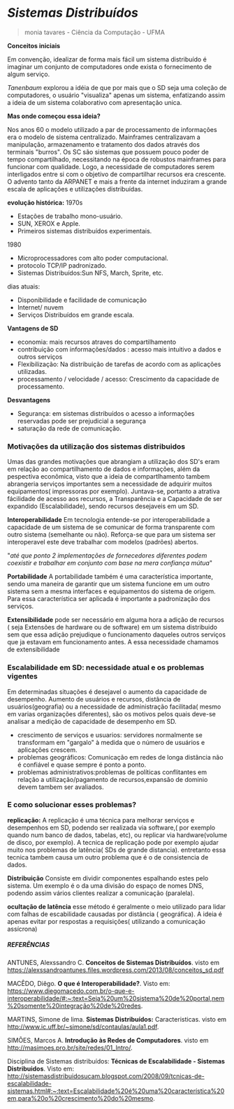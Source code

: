 # *Sistemas Distribuídos*
> monia tavares - Ciência da Computação - UFMA

**Conceitos iniciais**

Em convenção, idealizar de forma mais fácil um sistema distribuído é imaginar um conjunto de computadores onde exista o fornecimento de algum serviço.

*Tanenbaum* explorou a idéia de que por mais que o SD seja uma coleção de computadores, o usuário "visualiza" apenas um sistema, enfatizando assim a ideia de um sistema colaborativo com apresentação unica.

**Mas onde começou essa ideia?**

Nos anos 60 o modelo utilizado a par de processamento de informações era o modelo de sistema centralizado. Mainframes centralizavam a manipulação, armazenamento e tratamento dos dados através dos terminais "burros".
Os SC são sistemas que possuem pouco poder de tempo compartilhado, necessitando na época de  robustos mainframes para funcionar com qualidade. 
Logo, a necessidade de computadores serem interligados entre si com o objetivo de compartilhar recursos era crescente.
O advento tanto da ARPANET e mais a frente da internet induziram a grande escala de aplicações e utilizações distribuídas.

**evolução histórica:**
1970s
- Estações de trabalho mono-usuário.
- SUN, XEROX e Apple.
- Primeiros sistemas distribuídos experimentais.

1980
- Microprocessadores com alto poder computacional.
- protocolo TCP/IP padronizado.
- Sistemas Distribuídos:Sun NFS, March, Sprite, etc.

dias atuais:
- Disponibilidade e facilidade de comunicação
- Internet/ nuvem
- Serviços Distribuídos em grande escala.

**Vantagens de SD**
- economia: mais recursos atraves do compartilhamento
- contribuição com informações/dados : acesso mais intuitivo a dados e outros serviços
- Flexibilização: Na distribuição de tarefas de acordo com as aplicações utilizadas.
- processamento / velocidade / acesso: Crescimento da capacidade de processamento.

**Desvantagens**
- Segurança: em sistemas distribuídos o acesso a informações reservadas pode ser prejudicial a segurança
- saturação da rede de comunicação.

### Motivações da utilização dos sistemas distribuidos
 Umas das grandes motivações que abrangiam a utilização dos SD's eram em relação ao compartilhamento de dados e informações, além da pespectiva econômica, visto que a ideia de compartlhamento tambem abrangeria serviços importantes sem a necessidade de adquirir muitos equipamentos( impressoras por exemplo). Juntava-se, portanto a atrativa fácilidade de acesso aos recursos, a Transparência e a Capacidade de ser expandido (Escalabilidade), sendo recursos desejaveis em um SD.

**Interoperabilidade**
Em tecnologia entende-se por interoperabilidade a capacidade de um sistema de se comunicar de forma transparente com outro sistema (semelhante ou não). Reforça-se que para um sistema ser interoperavel este deve trabalhar com modelos (padrões) abertos.

"*até que ponto 2 implementações de fornecedores diferentes podem coexistir e trabalhar em conjunto com base na mera confiança mútua*"

**Portabilidade**
A portabilidade também é uma característica importante, sendo uma maneira de garantir que um sistema funcione em um outro sistema sem a mesma interfaces e equipamentos do sistema de origem. Para essa característica ser aplicada é importante a padronização dos serviços.

**Extensibilidade**
pode ser necessário em alguma hora a adição de recursos ( seja Extensões de hardware ou de software) em um sistema distribuido sem que essa adição prejudique o funcionamento daqueles outros serviços que ja estavam em funcionamento antes. A essa necessidade chamamos de extensibilidade



### Escalabilidade em SD: necessidade atual e os problemas vigentes

Em determinadas situações é desejavel o aumento da capacidade de desempenho. Aumento de usuários e recursos, distância de usuários(geografia) ou a necessidade de administração facilitada( mesmo em varias organizações diferentes), são os motivos pelos quais deve-se analisar a medição de capacidade de desempenho em SD.

- crescimento de serviços e usuarios: servidores normalmente se transformam em "gargalo" à medida que o número de usuários e aplicações crescem.
- problemas geográficos: Comunicação em redes de longa distância não é confiável e quase sempre é ponto a ponto. 
- problemas administrativos:problemas de políticas conflitantes em relação a utilização/pagamento de recursos,expansão de dominio 
devem tambem ser avaliados.

### E como solucionar esses problemas?

**replicação:**
A replicação é uma técnica para melhorar serviços e desempenhos em SD, podendo ser realizada via software,( por exemplo quando num banco de dados, tabelas, etc), ou replicar via hardware(volume de disco, por exemplo).
A tecnica de replicação pode por exemplo ajudar muito nos problemas de latência( SDs de grande distancia). entretanto essa tecnica tambem causa um outro problema que é o de consistencia de dados.

**Distribuição**
Consiste em dividir componentes espalhando estes pelo sistema. Um exemplo é o da uma divisão do espaço de nomes DNS,  podendo assim vários clientes realizar a comunicação (paralela).

**ocultação de latência**
esse método é geralmente o meio utilizado para lidar com falhas de escabilidade causadas por distância ( geográfica). A ideia é apenas evitar por respostas a requisições( utilizando a comunicação assícrona)

##### REFERÊNCIAS
ANTUNES,  Alexssandro C. **Conceitos de Sistemas Distribuídos**. visto em https://alexssandroantunes.files.wordpress.com/2013/08/conceitos_sd.pdf 

MACÊDO, Diêgo. **O que é Interoperabilidade?**. Visto em: https://www.diegomacedo.com.br/o-que-e-interoperabilidade/#:~:text=Seja%20um%20sistema%20de%20portal,nem%20somente%20integração%20de%20redes.

MARTINS, Simone de lima. **Sistemas Distribuídos:** Caracteristicas. visto em http://www.ic.uff.br/~simone/sd/contaulas/aula1.pdf.

SIMÕES, Marcos A. **Introdução às Redes de Computadores**. visto em http://masimoes.pro.br/site/redes/01_Intro/.

Disciplina de Sistemas distribuídos: **Técnicas de Escalabilidade - Sistemas Distribuidos**. Visto em: http://sistemasdistribuidosucam.blogspot.com/2008/09/tcnicas-de-escalabilidade-sistemas.html#:~:text=Escalabilidade%20é%20uma%20característica%20em,para%20o%20crescimento%20do%20mesmo.














